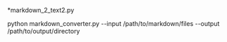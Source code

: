 


*markdown_2_text2.py

python markdown_converter.py --input /path/to/markdown/files --output /path/to/output/directory


